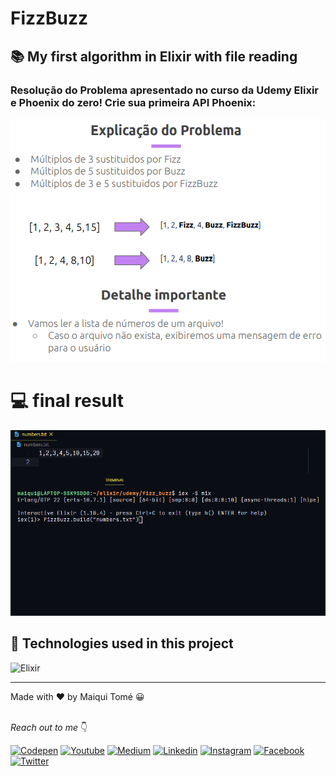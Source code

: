 # FizzBuzz
## 📚 My first algorithm in Elixir with file reading

### Resolução do Problema apresentado no curso da Udemy Elixir e Phoenix do zero! Crie sua primeira API Phoenix:

<img src="./github/problem.png" alt="fizz buzz problem resolution">
<br />

# 💻 final result
<img src="./github/final_result.gif" alt="fizz buzz final result">


## 🚀 Technologies used in this project

![Elixir](https://img.shields.io/badge/Elixir-4B275F?style=for-the-badge&logo=elixir&logoColor=white)

<hr>
Made with ♥ by Maiqui Tomé 😀
<br /><br />

*Reach out to me* 👇

[![Codepen](https://img.shields.io/badge/Codepen-000000?style=flat-square&logo=codepen&logoColor=white "Codepen")](https://codepen.io/maiquitome)
[![Youtube](https://img.shields.io/badge/YouTube-FF0000?style=flat-square&logo=youtube&logoColor=white "Youtube")](https://www.youtube.com/channel/UCoXn0XyxLsKpIE5px0UNuEw)
[![Medium](https://img.shields.io/badge/Medium-black?&style=flat-square&logo=medium&logoColor=white "Medium")](https://medium.com/@maiquitome)
[![Linkedin](https://img.shields.io/badge/LinkedIn-0A66C2.svg?&style=flat-square&logo=linkedin&logoColor=white "Linkedin")](https://www.linkedin.com/in/maiquitome)
[![Instagram](https://img.shields.io/badge/Instagram-D8226B.svg?&style=flat-square&logo=instagram&logoColor=white "Instagram")](https://www.instagram.com/maiquitome)
[![Facebook](https://img.shields.io/badge/Facebook-0674E7.svg?&style=flat-square&logo=facebook&logoColor=white "Facebook")](https://www.facebook.com/maiquitome)
[![Twitter](https://img.shields.io/badge/Twitter-1DA1F2?&style=flat-square&logo=twitter&logoColor=white "Twitter")](https://twitter.com/MaiquiTome)
